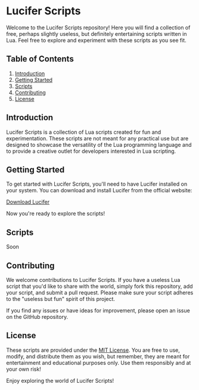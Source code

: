 # Lucifer Scripts

Welcome to the Lucifer Scripts repository! Here you will find a collection of free, perhaps slightly useless, but definitely entertaining scripts written in Lua. Feel free to explore and experiment with these scripts as you see fit.

## Table of Contents

1. [Introduction](#introduction)
2. [Getting Started](#getting-started)
3. [Scripts](#scripts)
4. [Contributing](#contributing)
5. [License](#license)

## Introduction

Lucifer Scripts is a collection of Lua scripts created for fun and experimentation. These scripts are not meant for any practical use but are designed to showcase the versatility of the Lua programming language and to provide a creative outlet for developers interested in Lua scripting.

## Getting Started

To get started with Lucifer Scripts, you'll need to have Lucifer installed on your system. You can download and install Lucifer from the official website:

[Download Lucifer](https://www.growtopia.dev/lucifer)


Now you're ready to explore the scripts!

## Scripts

Soon

## Contributing

We welcome contributions to Lucifer Scripts. If you have a useless Lua script that you'd like to share with the world, simply fork this repository, add your script, and submit a pull request. Please make sure your script adheres to the "useless but fun" spirit of this project.

If you find any issues or have ideas for improvement, please open an issue on the GitHub repository.

## License

These scripts are provided under the [MIT License](LICENSE). You are free to use, modify, and distribute them as you wish, but remember, they are meant for entertainment and educational purposes only. Use them responsibly and at your own risk!

Enjoy exploring the world of Lucifer Scripts!
